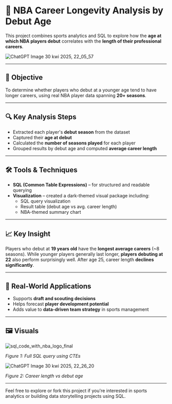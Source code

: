 # 🏀 NBA Career Longevity Analysis by Debut Age

This project combines sports analytics and SQL to explore how the **age at which NBA players debut** correlates with the **length of their professional careers**.

![ChatGPT Image 30 kwi 2025, 22_05_57](https://github.com/user-attachments/assets/38656053-6595-43db-85c1-59c77a3dc9f1)

---

## 📌 Objective
To determine whether players who debut at a younger age tend to have longer careers, using real NBA player data spanning **20+ seasons**.

---

## 🔍 Key Analysis Steps
- Extracted each player's **debut season** from the dataset  
- Captured their **age at debut**  
- Calculated the **number of seasons played** for each player  
- Grouped results by debut age and computed **average career length**

---

## 🛠️ Tools & Techniques
- **SQL (Common Table Expressions)** – for structured and readable querying  
- **Visualization** – created a dark-themed visual package including:  
  - SQL query visualization  
  - Result table (debut age vs avg. career length)  
  - NBA-themed summary chart

---

## 📈 Key Insight
Players who debut at **19 years old** have the **longest average careers** (~8 seasons). While younger players generally last longer, **players debuting at 22** also perform surprisingly well. After age 25, career length **declines significantly**.

---

## 💼 Real-World Applications
- Supports **draft and scouting decisions**  
- Helps forecast **player development potential**  
- Adds value to **data-driven team strategy** in sports management


---

## 🖼️ Visuals

![sql_code_with_nba_logo_final](https://github.com/user-attachments/assets/e09c3eed-9e5b-4194-b83c-318989d54534)

*Figure 1: Full SQL query using CTEs*  

![ChatGPT Image 30 kwi 2025, 22_26_20](https://github.com/user-attachments/assets/9985351b-2a2a-4fea-81c9-1c47d3d26bd8)

*Figure 2: Career length vs debut age*  

---

Feel free to explore or fork this project if you're interested in sports analytics or building data storytelling projects using SQL.

